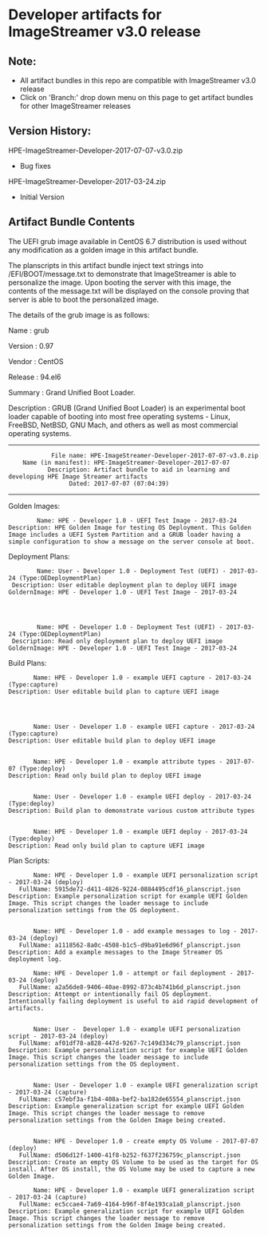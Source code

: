 # Developer artifacts for ImageStreamer v3.0 release

## Note: 
- All artifact bundles in this repo are compatible with ImageStreamer v3.0 release
- Click on 'Branch:' drop down menu on this page to get artifact bundles for other ImageStreamer releases

## Version History:
HPE-ImageStreamer-Developer-2017-07-07-v3.0.zip
 - Bug fixes
 
 HPE-ImageStreamer-Developer-2017-03-24.zip
  - Initial Version

## Artifact Bundle Contents

The UEFI grub image available in CentOS 6.7 distribution is used without any modification as a golden image in this artifact bundle. 

The planscripts in this artifact bundle inject text strings into /EFI/BOOT/message.txt to demonstrate that ImageStreamer is able to personalize the image. Upon booting the server with this image, the contents of the message.txt will be displayed on the console proving that server is able to boot the personalized image.

The details of the grub image is as follows:

Name : grub

Version : 0.97

Vendor : CentOS

Release : 94.el6

Summary : Grand Unified Boot Loader.

Description : GRUB (Grand Unified Boot Loader) is an experimental boot loader capable of booting into most free operating systems - Linux, FreeBSD, NetBSD, GNU Mach, and others as well as most commercial operating systems.


--------------------------------------------------------------------------------

	            File name: HPE-ImageStreamer-Developer-2017-07-07-v3.0.zip
		Name (in manifest): HPE-ImageStreamer-Developer-2017-07-07
		       Description: Artifact bundle to aid in learning and developing HPE Image Streamer artifacts		       
		             Dated: 2017-07-07 (07:04:39)

--------------------------------------------------------------------------------


Golden Images:


	        Name: HPE - Developer 1.0 - UEFI Test Image - 2017-03-24
	Description: HPE Golden Image for testing OS Deployment. This Golden Image includes a UEFI System Partition and a GRUB loader having a simple configuration to show a message on the server console at boot. 



Deployment Plans:


	        Name: User - Developer 1.0 - Deployment Test (UEFI) - 2017-03-24 (Type:OEDeploymentPlan)
	 Description: User editable deployment plan to deploy UEFI image
	GoldernImage: HPE - Developer 1.0 - UEFI Test Image - 2017-03-24




	        Name: HPE - Developer 1.0 - Deployment Test (UEFI) - 2017-03-24 (Type:OEDeploymentPlan)
	 Description: Read only deployment plan to deploy UEFI image
	GoldernImage: HPE - Developer 1.0 - UEFI Test Image - 2017-03-24





Build Plans:


	       Name: HPE - Developer 1.0 - example UEFI capture - 2017-03-24 (Type:capture)
	Description: User editable build plan to capture UEFI image




	       Name: User - Developer 1.0 - example UEFI capture - 2017-03-24 (Type:capture)
	Description: User editable build plan to deploy UEFI image


	       Name: HPE - Developer 1.0 - example attribute types - 2017-07-07 (Type:deploy)
	Description: Read only build plan to deploy UEFI image


	       Name: User - Developer 1.0 - example UEFI deploy - 2017-03-24 (Type:deploy)
	Description: Build plan to demonstrate various custom attribute types


	       Name: HPE - Developer 1.0 - example UEFI deploy - 2017-03-24 (Type:deploy)
	Description: Read only build plan to capture UEFI image



Plan Scripts:

	       Name: HPE - Developer 1.0 - example UEFI personalization script - 2017-03-24 (deploy)
	   FullName: 5915de72-d411-4826-9224-0884495cdf16_planscript.json
	Description: Example personalization script for example UEFI Golden Image. This script changes the loader message to include personalization settings from the OS deployment.


	       Name: HPE - Developer 1.0 - add example messages to log - 2017-03-24 (deploy)
	   FullName: a1118562-8a0c-4508-b1c5-d9ba91e6d96f_planscript.json
	Description: Add a example messages to the Image Streamer OS deployment log.

	       Name: HPE - Developer 1.0 - attempt or fail deployment - 2017-03-24 (deploy)
	   FullName: a2a56de8-9406-40ae-8992-873c4b741b6d_planscript.json
	Description: Attempt or intentionally fail OS deployment. Intentionally failing deployment is useful to aid rapid development of artifacts.


	       Name: User -  Developer 1.0 - example UEFI personalization script - 2017-03-24 (deploy)
	   FullName: af01df78-a828-447d-9267-7c149d334c79_planscript.json
	Description: Example personalization script for example UEFI Golden Image. This script changes the loader message to include personalization settings from the OS deployment.


	       Name: User - Developer 1.0 - example UEFI generalization script - 2017-03-24 (capture)
	   FullName: c57ebf3a-f1b4-408a-bef2-ba182de65554_planscript.json
	Description: Example generalization script for example UEFI Golden Image. This script changes the loader message to remove personalization settings from the Golden Image being created.


	       Name: HPE - Developer 1.0 - create empty OS Volume - 2017-07-07 (deploy)
	   FullName: d506d12f-1400-41f8-b252-f637f236759c_planscript.json
	Description: Create an empty OS Volume to be used as the target for OS install. After OS install, the OS Volume may be used to capture a new Golden Image.

	       Name: HPE - Developer 1.0 - example UEFI generalization script - 2017-03-24 (capture)
	   FullName: ec5ccae4-7a69-4164-b96f-8f4e193ca1a8_planscript.json
	Description: Example generalization script for example UEFI Golden Image. This script changes the loader message to remove personalization settings from the Golden Image being created.






